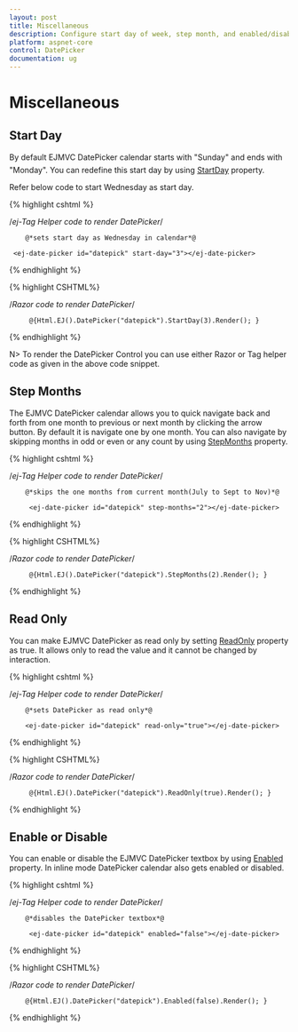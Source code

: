 ```yaml
---
layout: post
title: Miscellaneous
description: Configure start day of week, step month, and enabled/disabled state of DatePicker
platform: aspnet-core
control: DatePicker
documentation: ug
---
```

# Miscellaneous 

## Start Day

By default EJMVC DatePicker calendar starts with "Sunday" and ends with "Monday". You can redefine this start day by using [StartDay](http://help.syncfusion.com/js/api/ejdatepicker#members:startday) property.

Refer below code to start Wednesday as start day. 


{% highlight cshtml %}

/*ej-Tag Helper code to render DatePicker*/

        @*sets start day as Wednesday in calendar*@

     <ej-date-picker id="datepick" start-day="3"></ej-date-picker>

{% endhighlight %}


{% highlight CSHTML%}

/*Razor code to render DatePicker*/

         @{Html.EJ().DatePicker("datepick").StartDay(3).Render(); }

{% endhighlight %}

N> To render the DatePicker Control you can use either Razor or Tag helper code as given in the above code snippet.


## Step Months

The EJMVC DatePicker calendar allows you to quick navigate back and forth from one month to previous or next month by clicking the arrow button. By default it is navigate one by one month. You can also navigate by skipping months in odd or even or any count by using [StepMonths](http://help.syncfusion.com/js/api/ejdatepicker#members:stepmonths) property. 


{% highlight cshtml %}

/*ej-Tag Helper code to render DatePicker*/

        @*skips the one months from current month(July to Sept to Nov)*@

         <ej-date-picker id="datepick" step-months="2"></ej-date-picker>

{% endhighlight %}

{% highlight CSHTML%}

/*Razor code to render DatePicker*/

         @{Html.EJ().DatePicker("datepick").StepMonths(2).Render(); }

{% endhighlight %}


## Read Only

You can make EJMVC DatePicker as read only by setting [ReadOnly](http://help.syncfusion.com/js/api/ejdatepicker#members:readonly) property as true. It allows only to read the value and it cannot be changed by interaction.


{% highlight cshtml %}

/*ej-Tag Helper code to render DatePicker*/

        @*sets DatePicker as read only*@

        <ej-date-picker id="datepick" read-only="true"></ej-date-picker>

{% endhighlight %}

{% highlight CSHTML%}

/*Razor code to render DatePicker*/

         @{Html.EJ().DatePicker("datepick").ReadOnly(true).Render(); }

{% endhighlight %}


## Enable or Disable

You can enable or disable the EJMVC DatePicker textbox by using [Enabled](http://help.syncfusion.com/js/api/ejdatepicker#members:enabled) property. In inline mode DatePicker calendar also gets enabled or disabled. 


{% highlight cshtml %}

/*ej-Tag Helper code to render DatePicker*/

        @*disables the DatePicker textbox*@

         <ej-date-picker id="datepick" enabled="false"></ej-date-picker>    

{% endhighlight %}


{% highlight CSHTML%}

/*Razor code to render DatePicker*/

        @{Html.EJ().DatePicker("datepick").Enabled(false).Render(); }


{% endhighlight %}


